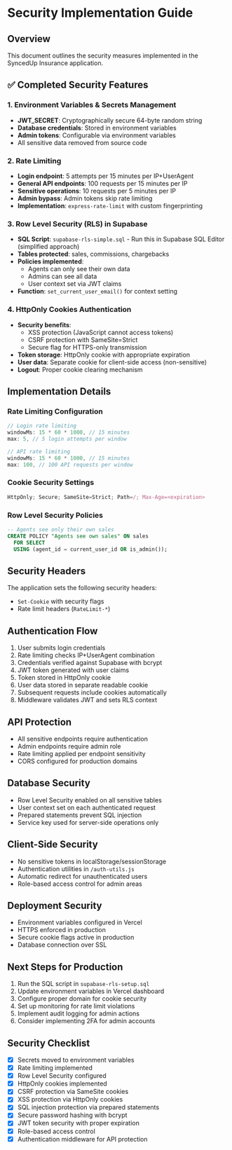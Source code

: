 # Security Implementation Guide

## Overview
This document outlines the security measures implemented in the SyncedUp Insurance application.

## ✅ Completed Security Features

### 1. Environment Variables & Secrets Management
- **JWT_SECRET**: Cryptographically secure 64-byte random string
- **Database credentials**: Stored in environment variables
- **Admin tokens**: Configurable via environment variables
- All sensitive data removed from source code

### 2. Rate Limiting
- **Login endpoint**: 5 attempts per 15 minutes per IP+UserAgent
- **General API endpoints**: 100 requests per 15 minutes per IP
- **Sensitive operations**: 10 requests per 5 minutes per IP
- **Admin bypass**: Admin tokens skip rate limiting
- **Implementation**: `express-rate-limit` with custom fingerprinting

### 3. Row Level Security (RLS) in Supabase
- **SQL Script**: `supabase-rls-simple.sql` - Run this in Supabase SQL Editor (simplified approach)
- **Tables protected**: sales, commissions, chargebacks
- **Policies implemented**:
  - Agents can only see their own data
  - Admins can see all data
  - User context set via JWT claims
- **Function**: `set_current_user_email()` for context setting

### 4. HttpOnly Cookies Authentication
- **Security benefits**:
  - XSS protection (JavaScript cannot access tokens)
  - CSRF protection with SameSite=Strict
  - Secure flag for HTTPS-only transmission
- **Token storage**: HttpOnly cookie with appropriate expiration
- **User data**: Separate cookie for client-side access (non-sensitive)
- **Logout**: Proper cookie clearing mechanism

## Implementation Details

### Rate Limiting Configuration
```javascript
// Login rate limiting
windowMs: 15 * 60 * 1000, // 15 minutes
max: 5, // 5 login attempts per window

// API rate limiting  
windowMs: 15 * 60 * 1000, // 15 minutes
max: 100, // 100 API requests per window
```

### Cookie Security Settings
```javascript
HttpOnly; Secure; SameSite=Strict; Path=/; Max-Age=<expiration>
```

### Row Level Security Policies
```sql
-- Agents see only their own sales
CREATE POLICY "Agents see own sales" ON sales
  FOR SELECT 
  USING (agent_id = current_user_id OR is_admin());
```

## Security Headers
The application sets the following security headers:
- `Set-Cookie` with security flags
- Rate limit headers (`RateLimit-*`)

## Authentication Flow
1. User submits login credentials
2. Rate limiting checks IP+UserAgent combination
3. Credentials verified against Supabase with bcrypt
4. JWT token generated with user claims
5. Token stored in HttpOnly cookie
6. User data stored in separate readable cookie
7. Subsequent requests include cookies automatically
8. Middleware validates JWT and sets RLS context

## API Protection
- All sensitive endpoints require authentication
- Admin endpoints require admin role
- Rate limiting applied per endpoint sensitivity
- CORS configured for production domains

## Database Security
- Row Level Security enabled on all sensitive tables
- User context set on each authenticated request
- Prepared statements prevent SQL injection
- Service key used for server-side operations only

## Client-Side Security
- No sensitive tokens in localStorage/sessionStorage
- Authentication utilities in `/auth-utils.js`
- Automatic redirect for unauthenticated users
- Role-based access control for admin areas

## Deployment Security
- Environment variables configured in Vercel
- HTTPS enforced in production
- Secure cookie flags active in production
- Database connection over SSL

## Next Steps for Production
1. Run the SQL script in `supabase-rls-setup.sql`
2. Update environment variables in Vercel dashboard
3. Configure proper domain for cookie security
4. Set up monitoring for rate limit violations
5. Implement audit logging for admin actions
6. Consider implementing 2FA for admin accounts

## Security Checklist
- [x] Secrets moved to environment variables
- [x] Rate limiting implemented
- [x] Row Level Security configured
- [x] HttpOnly cookies implemented
- [x] CSRF protection via SameSite cookies
- [x] XSS protection via HttpOnly cookies
- [x] SQL injection protection via prepared statements
- [x] Secure password hashing with bcrypt
- [x] JWT token security with proper expiration
- [x] Role-based access control
- [x] Authentication middleware for API protection